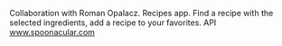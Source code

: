  
Collaboration with Roman Opalacz.
Recipes app.
Find a recipe with the selected ingredients, add a recipe to your favorites.
API  www.spoonacular.com 
